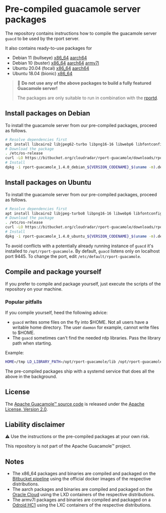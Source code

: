 # Pre-compiled guacamole server packages
The repository contains instructions how to compile the guacamole server `guacd` to be used by the rport server.

It also contains ready-to-use packages for

* Debian 11 (bullseye) [x86_64](https://bitbucket.org/cloudradar/rport-guacamole/downloads/rport-guacamole_1.4.0_debian_bullseye_x86_64.deb) [aarch64](https://bitbucket.org/cloudradar/rport-guacamole/downloads/rport-guacamole_1.4.0_debian_bullseye_aatch64.deb)
* Debian 10 (buster) [x86_64](https://bitbucket.org/cloudradar/rport-guacamole/downloads/rport-guacamole_1.4.0_debian_buster_x86_64.deb) [aarch64](https://bitbucket.org/cloudradar/rport-guacamole/downloads/rport-guacamole_1.4.0_debian_buster_aarch64.deb) [armv7l](https://bitbucket.org/cloudradar/rport-guacamole/downloads/rport-guacamole_1.4.0_debian_buster_armv7l.deb)
* Ubuntu 20.04 (focal) [x86_64](https://bitbucket.org/cloudradar/rport-guacamole/downloads/rport-guacamole_1.4.0_ubuntu_focal_x86_64.deb) [aarch64](https://bitbucket.org/cloudradar/rport-guacamole/downloads/rport-guacamole_1.4.0_ubuntu_focal_aarch64.deb)
* Ubuntu 18.04 (bionic) [x86_64](https://bitbucket.org/cloudradar/rport-guacamole/downloads/rport-guacamole_1.4.0_ubuntu_bionic_x86_64.deb)

> 🚫 **Do not use any of the above packages to build a fully featured Guacamole server!**
>
> The packages are only suitable to run in combination with the [rportd](https://github.com/cloudradar-monitoring/rport).

## Install packages on Debian
To install the guacamole server from our pre-compiled packages, proceed as follows.
```bash
# Resolve dependencies first
apt install libcairo2 libjpeg62-turbo libpng16-16 libwebp6 libfontconfig1 libfreetype6
# Download the package
. /etc/os-release
curl -LO https://bitbucket.org/cloudradar/rport-guacamole/downloads/rport-guacamole_1.4.0_debian_${VERSION_CODENAME}_$(uname -m).deb
# Install
dpkg -i rport-guacamole_1.4.0_debian_${VERSION_CODENAME}_$(uname -m).deb
```

## Install packages on Ubuntu
To install the guacamole server from our pre-compiled packages, proceed as follows.
```bash
# Resolve dependencies first
apt install libcairo2 libjpeg-turbo8 libpng16-16 libwebp6 libfontconfig1 libfreetype6
# Download the package
. /etc/os-release
curl -LO https://bitbucket.org/cloudradar/rport-guacamole/downloads/rport-guacamole_1.4.0_ubuntu_${VERSION_CODENAME}_$(uname -m).deb
# Install
dpkg -i rport-guacamole_1.4.0_ubuntu_${VERSION_CODENAME}_$(uname -m).deb
```

To avoid conflicts with a potentially already running instance of `guacd` it's installed to `/opt/rport-guacamole`.
By default, `guacd` listens only on localhost port 9445. To change the port, edit `/etc/default/rport-guacamole`. 

## Compile and package yourself
If you prefer to compile and package yourself, just execute the scripts of the repository on your machine.

### Popular pitfalls

If you compile yourself, heed the following advice:

* `guacd` writes some files on the fly into $HOME. Not all users have a writable home directory. The user `daemon` for example, cannot write files to $HOME.
* The `guacd` sometimes can't find the needed rdp libraries. Pass the library path when starting.

Example:
```bash
HOME=/tmp LD_LIBRARY_PATH=/opt/rport-guacamole/lib /opt/rport-guacamole/sbin/guacd -v
```

The pre-compiled packages ship with a systemd service that does all the above in the background.

## License
The [Apache Guacamole™ source code](https://guacamole.apache.org/) is released under the [Apache License, Version 2.0](https://www.apache.org/licenses/LICENSE-2.0).

## Liability disclaimer
⚠️ Use the instructions or the pre-compiled packages at your own risk.

This repository is not part of the Apache Guacamole™ project.

## Notes

* The x86_64 packages and binaries are compiled and packaged on the [Bitbucket pipeline](https://bitbucket.org/product/en/features/pipelines) using the official docker images of the respective distributions.
* The aarch packages and binaries are compiled and packaged on the [Oracle Cloud](https://www.oracle.com/cloud/) using the LXD containers of the respective distributions.
* The armv7l packages and binaries are compiled and packaged on a [Odroid HC1](https://www.hardkernel.com/shop/odroid-hc1-home-cloud-one/) using the LXC containers of the respective distributions.